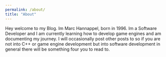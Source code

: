 ```yaml
---
permalink: /about/
title: "About"
---
```


Hey welcome to my Blog. Im Marc Hannappel, born in 1996. Im a Software Developer and I am currently learning how to develop game engines and am documenting my journey. I will occasionally post other posts to so if you are not into C++ or game engine development but into software development in general there will be something four you to read to.

